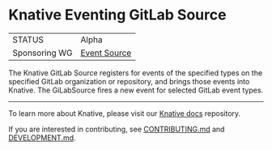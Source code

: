 # Knative Eventing GitLab Source

|               |                                                                                                                    |
| ------------- | ------------------------------------------------------------------------------------------------------------------ |
| STATUS        | Alpha                                                                                                              |
| Sponsoring WG | [Event Source](https://github.com/knative/community/blob/master/working-groups/WORKING-GROUPS.md#eventing-sources) |

The Knative GitLab Source registers for events of the specified types on the
specified GitLab organization or repository, and brings those events into
Knative. The GiLabSource fires a new event for selected GitLab event types.

---

To learn more about Knative, please visit our
[Knative docs](https://github.com/knative/docs) repository.

If you are interested in contributing, see [CONTRIBUTING.md](./CONTRIBUTING.md)
and [DEVELOPMENT.md](./DEVELOPMENT.md).
